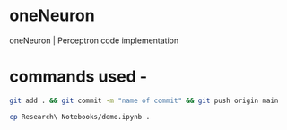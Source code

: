# oneNeuron
oneNeuron | Perceptron code implementation


# commands used -

```bash
git add . && git commit -m "name of commit" && git push origin main
```

```bash
cp Research\ Notebooks/demo.ipynb .
```

[Git handook]: (https://guides.github.com/introduction/git-handbook/)

